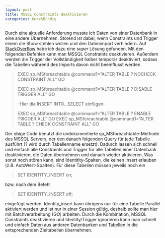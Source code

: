 ```yaml
---
layout: post
title: MSSQL Constraints deaktivieren
categories: Kurz&Bündig
---
```


Durch eine aktuelle Anforderung musste ich Daten von einer Datenbank in eine andere Übernehmen. Störend ist dabei, wenn Constraints und Trigger einem die Show stehlen wollen und den Datenimport verhindern. <!--more-->Auf [StackOverflow](https://stackoverflow.com/questions/14972816/how-to-disable-constraints-for-all-the-tables-and-enable-it) habe ich dazu eine super Lösung gefunden. Mit den folgenden Befehlen kann man MSSQL Constraints deaktivieren. Außerdem werden die Trigger der Vollständigkeit halber temporär deaktiviert, sodass die Tabellen während des Imports davon nicht beeinflusst werden.

> EXEC sp_MSforeachtable @command1=”ALTER TABLE ? NOCHECK CONSTRAINT ALL” GO
> 
> EXEC sp_MSforeachtable @command1=”ALTER TABLE ? DISABLE TRIGGER ALL” GO
> 
> –Hier die INSERT INTO…SELECT einfügen
> 
> EXEC sp\_MSforeachtable @command1=”ALTER TABLE ? ENABLE TRIGGER ALL” GO EXEC sp\_MSforeachtable @command1=”ALTER TABLE ? CHECK CONSTRAINT ALL” GO

Der obige Code benutzt die undokumentierte sp_MSforeachtable-Methode des MSSQL Servers, der den danach folgenden Query für jede Tabelle ausführt (? wird durch Tabellenname ersetzt). Dadurch lassen sich schnell und einfach alle Constraints und Trigger für alle Tabellen einer Datenbank deaktivieren, die Daten übernehmen und danach wieder aktivieren. Was sonst noch stören kann, sind Identitity-Spalten, die keinen Insert erlauben (z.B. AutoWert-Spalten). Für diese Tabellen müssen jeweils noch ein

> SET IDENTITY_INSERT _<Tabellenname>_ on;

bzw. nach dem Befehl

> SET IDENTITY_INSERT _<Tabellenname>_ off;

eingefügt werden. Identity_insert kann übrigens nur für eine Tabelle Parallel aktiviert werden und ist nur in einer Session gültig, deshalb sollte man hier mit Batchverarbeitung (GO) arbeiten. Durch die Kombination, MSSQL Constraints deaktivieren und Identity/Trigger ignorieren kann man schnell und einfach Daten aus anderen Datenbanken und Tabellen in die entsprechenden Zieltabellen übernehmen.